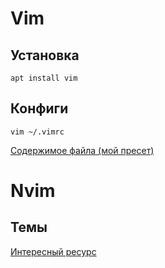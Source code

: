 # Vim

## Установка

```
apt install vim
```

## Конфиги

```
vim ~/.vimrc
```

[Содержимое файла (мой пресет)](.vimrc)


# Nvim

## Темы

[Интересный ресурс](https://vimcolorschemes.com)
